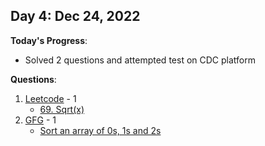 <!-- 
### Day X: MMM DD, YYYY

**Today's Progress**:
-

**Questions**:
1. [Leetcode](https://leetcode.com/KushalDube/) - 0
2. [CodeChef](https://www.codechef.com/users/kushaldube02) - 0
3. [GFG](https://auth.geeksforgeeks.org/user/kushaldube02/) - 0
4. [Hackerrank](https://www.hackerrank.com/KushalDube) - 0

**Thoughts**:
-

**Link to work:**
-->

## Day 4: Dec 24, 2022

**Today's Progress**:
- Solved 2 questions and attempted test on CDC platform

**Questions**:
1. [Leetcode](https://leetcode.com/KushalDube/) - 1
    - [69. Sqrt(x)](https://leetcode.com/problems/sqrtx/description/)
2. [GFG](https://auth.geeksforgeeks.org/user/kushaldube02/) - 1
    - [Sort an array of 0s, 1s and 2s](https://practice.geeksforgeeks.org/problems/sort-an-array-of-0s-1s-and-2s4231/0)
